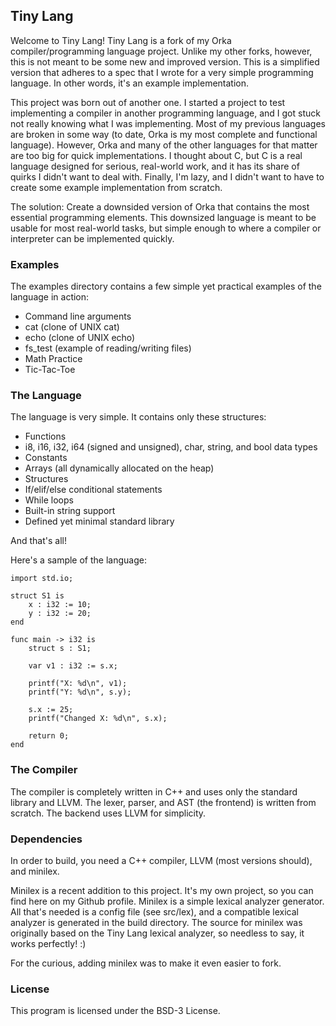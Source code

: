 ## Tiny Lang

Welcome to Tiny Lang! Tiny Lang is a fork of my Orka compiler/programming language project. Unlike my other forks, however, this is not meant to be some new and improved version. This is a simplified version that adheres to a spec that I wrote for a very simple programming language. In other words, it's an example implementation.

This project was born out of another one. I started a project to test implementing a compiler in another programming language, and I got stuck not really knowing what I was implementing. Most of my previous languages are broken in some way (to date, Orka is my most complete and functional language). However, Orka and many of the other languages for that matter are too big for quick implementations. I thought about C, but C is a real language designed for serious, real-world work, and it has its share of quirks I didn't want to deal with. Finally, I'm lazy, and I didn't want to have to create some example implementation from scratch.

The solution: Create a downsided version of Orka that contains the most essential programming elements. This downsized language is meant to be usable for most real-world tasks, but simple enough to where a compiler or interpreter can be implemented quickly.

### Examples

The examples directory contains a few simple yet practical examples of the language in action:
* Command line arguments
* cat (clone of UNIX cat)
* echo (clone of UNIX echo)
* fs_test (example of reading/writing files)
* Math Practice
* Tic-Tac-Toe

### The Language

The language is very simple. It contains only these structures:
* Functions
* i8, i16, i32, i64 (signed and unsigned), char, string, and bool data types
* Constants
* Arrays (all dynamically allocated on the heap)
* Structures
* If/elif/else conditional statements
* While loops
* Built-in string support
* Defined yet minimal standard library

And that's all!

Here's a sample of the language:

```
import std.io;

struct S1 is
    x : i32 := 10;
    y : i32 := 20;
end

func main -> i32 is
    struct s : S1;

    var v1 : i32 := s.x;
    
    printf("X: %d\n", v1);
    printf("Y: %d\n", s.y);
    
    s.x := 25;
    printf("Changed X: %d\n", s.x);
    
    return 0;
end
```

### The Compiler

The compiler is completely written in C++ and uses only the standard library and LLVM. The lexer, parser, and AST (the frontend) is written from scratch. The backend uses LLVM for simplicity.


### Dependencies

In order to build, you need a C++ compiler, LLVM (most versions should), and minilex.

Minilex is a recent addition to this project. It's my own project, so you can find here on my Github profile. Minilex is a simple lexical analyzer generator. All that's needed is a config file (see src/lex), and a compatible lexical analyzer is generated in the build directory. The source for minilex was originally based on the Tiny Lang lexical analyzer, so needless to say, it works perfectly! :)

For the curious, adding minilex was to make it even easier to fork.

### License

This program is licensed under the BSD-3 License.

